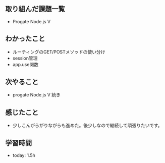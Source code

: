 ## 取り組んだ課題一覧
- Progate Node.js Ⅴ
## わかったこと
- ルーティングのGET/POSTメソッドの使い分け
- session管理
- app.use関数
## 次やること
- progate Node.js Ⅴ 続き
## 感じたこと
- 少しこんがらがりながらも進めた。後少しなので継続して頑張りたいです。
## 学習時間
- today: 1.5h
